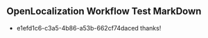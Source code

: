 ## OpenLocalization Workflow Test MarkDown
* e1efd1c6-c3a5-4b86-a53b-662cf74daced thanks!

<!--HONumber=Aug16_HO3-->


